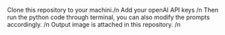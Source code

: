 Clone this repository to your machini./n
Add your openAI API keys /n
Then run the python code through terminal, you can also modify the prompts accordingly. /n
Output image is attached in this repository. /n
